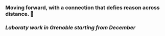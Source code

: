 ### Moving forward, with a connection that defies reason across distance. 🚀
### *Laboraty work in Grenoble starting from December*
